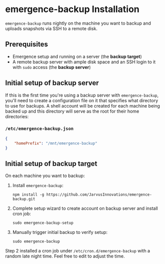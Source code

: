 # emergence-backup Installation

`emergence-backup` runs nightly on the machine you want to backup and uploads snapshots via SSH to a remote disk.

## Prerequisites
- Emergence setup and running on a server (the **backup target**)
- A remote backup server with ample disk space and an SSH login to it with `sudo` access (the **backup server**)

## Initial setup of backup server
If this is the first time you're using a backup server with `emergence-backup`, you'll need to create a configuration file on it that specifies what directory to use for backups. A shell account will be created for each machine being backed up and this directory will serve as the root for their home directories:

### `/etc/emergence-backup.json`
```json
{
	"homePrefix": "/mnt/emergence-backup"
}
```

## Initial setup of backup target
On each machine you want to backup:

1. Install `emergence-backup`:

    `npm install -g https://github.com/JarvusInnovations/emergence-backup.git`

2. Complete setup wizard to create account on backup server and install cron job:

    `sudo emergence-backup-setup`

3. Manually trigger initial backup to verify setup:

    `sudo emergence-backup`

Step 2 installed a cron job under `/etc/cron.d/emergence-backup` with a random late night time. Feel free to edit to adjust the time.
